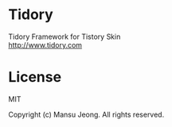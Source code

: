 # Tidory

Tidory Framework for Tistory Skin<br />
<a href="http://www.tidory.com">http://www.tidory.com</a>

# License

MIT <br />

Copyright (c) Mansu Jeong. All rights reserved.
